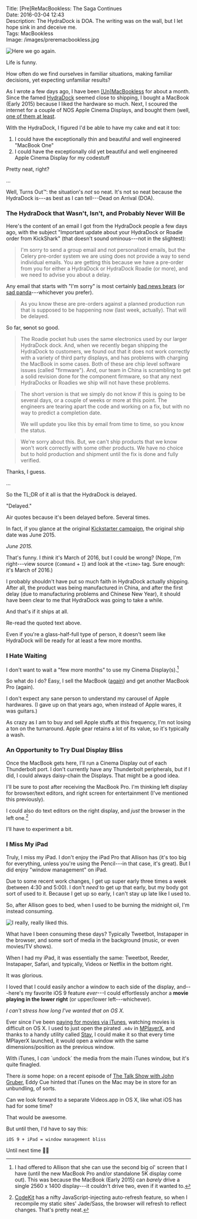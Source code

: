 Title: [Pre]ReMacBookless: The Saga Continues  
Date: 2016-03-04 12:43  
Description: The HydraDock is DOA. The writing was on the wall, but I let hope sink in and deceive me.  
Tags: MacBookless  
Image: /images/preremacbookless.jpg  

![Here we go again.][1]

Life is funny.

How often do we find ourselves in familiar situations, making familiar decisions, yet expecting unfamiliar results?

As I wrote a few days ago, I have been [\[Un\]MacBookless][2] for about a month. Since the famed [HydraDock][3] seemed close to shipping, I bought a MacBook (Early 2015) because I liked the hardware so much. Next, I scoured the internet for a couple of NOS Apple Cinema Displays, and bought them (well, [one of them at least][4].

With the HydraDock, I figured I'd be able to have my cake and eat it too:

1. I could have the exceptionally thin and beautiful and well engineered "MacBook One"
2. I could have the exceptionally old yet beautiful and well engineered Apple Cinema Display for my codestuff

Pretty neat, right?

...

Well, Turns Out&trade;: the situation's *not* so neat. It's not so neat because the HydraDock is---as best as I can tell---Dead on Arrival (DOA).

### The HydraDock that Wasn't, Isn't, and Probably Never Will Be

Here's the content of an email I got from the HydraDock people a few days ago, with the subject "Important update about your HydraDock or Roadie order from KickShark" (that doesn't sound ominous---not in the slightest):

> I'm sorry to send a group email and not personalized emails, but the Celery pre-order system we are using does not provide a way to send individual emails. You are getting this because we have a pre-order from you for either a HydraDock or  HydraDock Roadie (or more), and we need to advise you about a delay.

Any email that starts with "I'm sorry" is most certainly [bad news bears][5] (or [sad panda][6]---whichever you prefer).

> As you know these are pre-orders against a planned production run that is supposed to be happening now (last week, actually). That will be delayed.

So far, <s>so</s>not so good.

> The Roadie pocket hub uses the same electronics used by our larger HydraDock dock. And, when we recently began shipping the HydraDock to customers, we found out that it does not work correctly with a variety of third party displays, and has problems with charging the MacBook in some cases. Both of these are chip level software issues (called "firmware"). And, our team in China is scrambling to get a solid revision done for the component firmware, so that any next HydraDocks or Roadies we ship will not have these problems.

> The short version is that we simply do not know if this is going to be several days, or a couple of weeks or more at this point. The engineers are tearing apart the code and working on a fix, but with no way to predict a completion date.
>
> We will update you like this by email from time to time, so you know the status.

> We're sorry about this. But, we can't ship products that we know won't work correctly with some other products. We have no choice but to hold production and shipment until the fix is done and fully verified.

Thanks, I guess.

...

So the TL;DR of it all is that the HydraDock is delayed.

"Delayed."

Air quotes because it's been delayed before. Several times.

In fact, if you glance at the original [Kickstarter campaign][7], the original ship date was June 2015.

*June 2015.*

That's funny. I *think* it's March of 2016, but I could be wrong? (Nope, I'm right---view source (`Command` + `I`) and look at the `<time>` tag. Sure enough: it's March of 2016.)

I probably shouldn't have put so much faith in HydraDock actually shipping. After all, the product was being manufactured in China, and after the first delay (due to manufacturing problems and Chinese New Year), it should have been clear to me that HydraDock was going to take a while.

And that's if it ships at all.

Re-read the quoted text above.

Even if you're a glass-half-full type of person, it doesn't seem like HydraDock will be ready for at least a few more months.

### I Hate Waiting

I don't want to wait a "few more months" to use my Cinema Display(s).[^1]

So what do I do? Easy, I sell the MacBook ([again][8]) and get another MacBook Pro (again).

I don't expect any sane person to understand my carousel of Apple hardwares. (I gave up on that years ago, when instead of Apple wares, it was guitars.)

As crazy as I am to buy and sell Apple stuffs at this frequency, I'm not losing a ton on the turnaround. Apple gear retains a lot of its value, so it's typically a wash.

### An Opportunity to Try Dual Display Bliss

Once the MacBook gets here, I'll run a Cinema Display out of each Thunderbolt port. I don't currently have any Thunderbolt peripherals, but if I did, I could always daisy-chain the Displays. That might be a good idea.

I'll be sure to post after receiving the MacBook Pro. I'm thinking left display for browser/text editors, and right screen for entertainment (I've mentioned this previously).

I could also do text editors on the right display, and *just* the browser in the left one.[^2]

I'll have to experiment a bit.

### I Miss My iPad

Truly, I miss my iPad. I don't enjoy the iPad Pro that Allison has (it's too big for everything, unless you're using the Pencil---in that case, it's great). But I did enjoy "window management" on iPad.

Due to some recent work changes, I get up super early three times a week (between 4:30 and 5:00). I don't *need* to get up that early, but my body got sort of used to it. Because I get up so early, I can't stay up late like I used to.

So, after Allison goes to bed, when I used to be burning the midnight oil, I'm instead consuming.

![I really, really liked this.][9]
<!-- {.border} -->

What have I been consuming these days? Typically Tweetbot, Instapaper in the browser, and some sort of media in the background (music, or even movies/TV shows).

When I had my iPad, it was essentially the same: Tweetbot, Reeder, Instapaper, Safari, and typically, Videos or Netflix in the bottom right.

It was glorious.

I loved that I could easily anchor a window to each side of the display, and---here's my favorite iOS 9 feature *ever*---I could effortlessly anchor a **movie playing in the lower right** (or upper/lower left---whichever).

*I can't stress how long I've wanted that on OS X.*

Ever since I've been [paying for movies via iTunes][10], watching movies is difficult on OS X. I used to just open the pirated `.m4v` in [MPlayerX][11], and thanks to a handy utility called [Stay][12], I could make it so that every time MPlayerX launched, it would open a window with the same dimensions/position as the previous window.

With iTunes, I *can* \`undock\` the media from the main iTunes window, but it's quite finagled.

<div id="eddy-cue-hint">

There *is* some hope: on a recent episode of [The Talk Show with John Gruber][13], Eddy Cue hinted that iTunes on the Mac may be in store for an unbundling, of sorts.

</div>

Can we look forward to a separate Videos.app in OS X, like what iOS has had for some time?

That would be awesome.

But until then, I'd have to say this:

```md
iOS 9 + iPad = window management bliss
```

Until next time ✌🏿

[^1]: I had offered to Allison that she can use the second big ol' screen that I have (until the new MacBook Pro and/or standalone 5K display come out). This was because the MacBook (Early 2015) can *barely* drive a single 2560 x 1400 display---it couldn't drive two, even if it wanted to.
[^2]: [CodeKit][a] has a nifty JavaScript-injecting auto-refresh feature, so when I recompile my static sites' Jade/Sass, the browser will refresh to reflect changes. That's pretty neat.

[a]: http://incident57.com/codekit/index.html "CodeKit"

[1]: /images/preremacbookless.jpg "Selling my recently-acquired MacBook (again)"
[2]: /2016/2/23/the-end-of-an-adventure-unmacbookless "My post about getting a Mac again"
[3]: /2016/2/23/the-end-of-an-adventure-unmacbookless#back-to-the-retina-macbook "Section of my post mentioning the HydraDock"
[4]: /2016/2/23/the-end-of-an-adventure-unmacbookless#apple-led-cinema-display "Section of my post talking about dual ACDs"
[5]: http://www.urbandictionary.com/define.php?term=Bad+News+Bears&defid=1902973 "Urban Dictionary: 'bad news bears'"
[6]: http://www.urbandictionary.com/define.php?term=sad+panda&defid=402837 "Urban Dictionary: 'sad panda'"
[7]: https://www.kickstarter.com/projects/kickshark/hydradock-11-port-usb-c-dock-for-apple-macbook "HydraDock on Kickstarter"
[8]: /2015/3/31/macbookless "My post talking about selling my MacBook Pro and waiting for the MacBook"
[9]: /images/ipadmultitaskingjanuary.jpg "Multitasking on iPad"
[10]: /2015/5/14/this-is-the-best-version-of-star-wars-and-watching-it-is-a-crime "Look at the bottom of this post, where I talk about buying things vs stealing"
[11]: http://mplayerx.org/ "MPlayerX"
[12]: https://cordlessdog.com/stay/ "Stay"
[13]: https://overcast.fm/+BtuxjCaOg/38:23 "Portion of this episode of The Talk Show about iTunes"